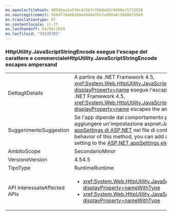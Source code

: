 ```yaml
---
ms.openlocfilehash: 0056baa1e5f0cdc5bfcf8b0e83c9490ec5722926
ms.sourcegitcommit: 5b6d778ebb269ee6684fb57ad69a8c28b06235b9
ms.translationtype: HT
ms.contentlocale: it-IT
ms.lasthandoff: 04/08/2019
ms.locfileid: "59235705"
---
```

### <a name="httputilityjavascriptstringencode-escapes-ampersand"></a><span data-ttu-id="afb3c-101">HttpUtility.JavaScriptStringEncode esegue l'escape del carattere e commerciale</span><span class="sxs-lookup"><span data-stu-id="afb3c-101">HttpUtility.JavaScriptStringEncode escapes ampersand</span></span>

|   |   |
|---|---|
|<span data-ttu-id="afb3c-102">Dettagli</span><span class="sxs-lookup"><span data-stu-id="afb3c-102">Details</span></span>|<span data-ttu-id="afb3c-103">A partire da .NET Framework 4.5, <xref:System.Web.HttpUtility.JavaScriptStringEncode(System.String)?displayProperty=name> esegue l'escape del carattere e commerciale (&amp;).</span><span class="sxs-lookup"><span data-stu-id="afb3c-103">Starting with the .NET Framework 4.5, <xref:System.Web.HttpUtility.JavaScriptStringEncode(System.String)?displayProperty=name> escapes the ampersand (&amp;) character.</span></span>|
|<span data-ttu-id="afb3c-104">Suggerimento</span><span class="sxs-lookup"><span data-stu-id="afb3c-104">Suggestion</span></span>|<span data-ttu-id="afb3c-105">Se l'app dipende dal comportamento precedente di questo metodo, è possibile aggiungere un'impostazione aspnet:JavaScriptDoNotEncodeAmpersand all'[elemento appSettings di ASP.NET](https://docs.microsoft.com/previous-versions/aspnet/hh975440(v=vs.120)) nel file di configurazione.</span><span class="sxs-lookup"><span data-stu-id="afb3c-105">If your app depends on the previous behavior of this method, you can add an aspnet:JavaScriptDoNotEncodeAmpersand setting to the [ASP.NET appSettings element](https://docs.microsoft.com/previous-versions/aspnet/hh975440(v=vs.120)) in your configuration file.</span></span>|
|<span data-ttu-id="afb3c-106">Ambito</span><span class="sxs-lookup"><span data-stu-id="afb3c-106">Scope</span></span>|<span data-ttu-id="afb3c-107">Secondario</span><span class="sxs-lookup"><span data-stu-id="afb3c-107">Minor</span></span>|
|<span data-ttu-id="afb3c-108">Versione</span><span class="sxs-lookup"><span data-stu-id="afb3c-108">Version</span></span>|<span data-ttu-id="afb3c-109">4.5</span><span class="sxs-lookup"><span data-stu-id="afb3c-109">4.5</span></span>|
|<span data-ttu-id="afb3c-110">Tipo</span><span class="sxs-lookup"><span data-stu-id="afb3c-110">Type</span></span>|<span data-ttu-id="afb3c-111">Runtime</span><span class="sxs-lookup"><span data-stu-id="afb3c-111">Runtime</span></span>|
|<span data-ttu-id="afb3c-112">API interessate</span><span class="sxs-lookup"><span data-stu-id="afb3c-112">Affected APIs</span></span>|<ul><li><xref:System.Web.HttpUtility.JavaScriptStringEncode(System.String)?displayProperty=nameWithType></li><li><xref:System.Web.HttpUtility.JavaScriptStringEncode(System.String,System.Boolean)?displayProperty=nameWithType></li></ul>|
